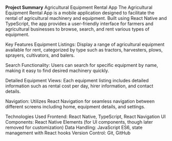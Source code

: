 **Project Summary**
Agricultural Equipment Rental App
The Agricultural Equipment Rental App is a mobile application designed to facilitate the rental of agricultural machinery and equipment. Built using React Native and TypeScript, the app provides a user-friendly interface for farmers and agricultural businesses to browse, search, and rent various types of equipment.

Key Features
Equipment Listings: Display a range of agricultural equipment available for rent, categorized by type such as tractors, harvesters, plows, sprayers, cultivators, and balers.

Search Functionality: Users can search for specific equipment by name, making it easy to find desired machinery quickly.

Detailed Equipment Views: Each equipment listing includes detailed information such as rental cost per day, hirer information, and contact details.

Navigation: Utilizes React Navigation for seamless navigation between different screens including home, equipment details, and settings.

Technologies Used
Frontend: React Native, TypeScript, React Navigation
UI Components: React Native Elements (for UI components, though later removed for customization)
Data Handling: JavaScript ES6, state management with React hooks
Version Control: Git, GitHub